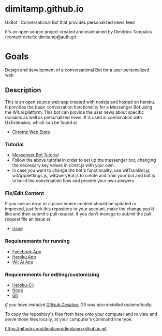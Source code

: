 # dimitamp.github.io
UxBot : Conversational Bot that provides personalized news feed

It's an open source project created and maintained by Dimitrios Tampakis (contact details: dimitamp@auth.gr)

# Goals

Design and development of a conversational Bot for a user personalized web

## Description

This is an open source web app created with nodejs and hosted on heroku. It provides the basic conversation functionality for a Messenger Bot using the Wit.ai platform. This bot can provide the user news about specific domains as well as personalized news. It is used in combination with UxExtension, which can be found at 
* [Chrome Web Store](https://chrome.google.com/webstore/category/extensions?hl=el)

### Tutorial 

* [Messenger Bot Tutorial](https://github.com/jw84/messenger-bot-tutorial) 
* Follow the above tutorial in order to set up the messenger bot, changing the necessary key values in const.js with your own.
* In case you want to change the bot's functionality, use witTrainBot.js, witAppSettings.js, witQueryBot.js to create and train your bot and bot.js to build the conversation flow and provide your own answers.



### Fix/Edit Content

If you see an error or a place where content should be updated or improved, just fork this repository to your account, make the change you'd like and then submit a pull request. If you don't manage to submit the pull request file an issue at 
 * [issue](https://github.com/dimitamp/dimitamp.github.io/issues/new)

### Requierements for running

* [Facebook App](https://developers.facebook.com/apps#_=_)
* [Heroku App](https://www.heroku.com/)
* [Wit Ai App](https://wit.ai/)

### Requierements for editing/customizing

* [Heroku-Cli](https://devcenter.heroku.com/articles/heroku-cli)
* [Node](https://nodejs.org/en/)
* [Git](http://git-scm.com/)



_If you have installed [GitHub Desktop](https://desktop.github.com), Git was also installed automatically._

To copy the repository's files from here onto your computer and to view and serve those files locally, at your computer's command line type:

https://github.com/dimitamp/dimitamp.github.io.git
